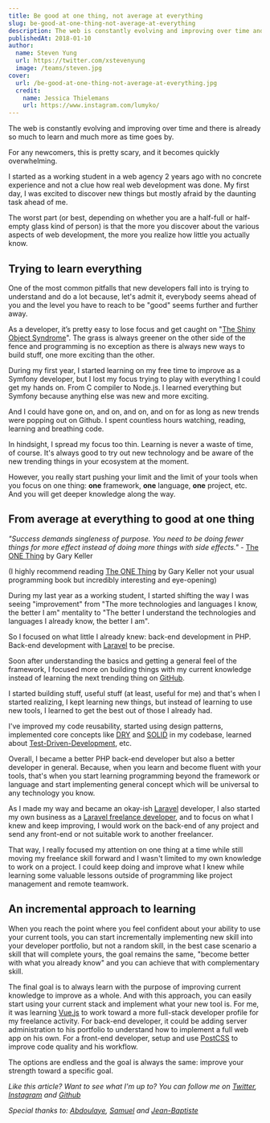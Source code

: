 ```yaml
---
title: Be good at one thing, not average at everything
slug: be-good-at-one-thing-not-average-at-everything
description: The web is constantly evolving and improving over time and there is already so much to learn and much more as time goes by. For any newcomers, this is pretty scary, and it becomes quickly overwhelming.
publishedAt: 2018-01-10
author:
  name: Steven Yung
  url: https://twitter.com/xstevenyung
  image: /teams/steven.jpg
cover:
  url: /be-good-at-one-thing-not-average-at-everything.jpg
  credit:
    name: Jessica Thielemans
    url: https://www.instagram.com/lumyko/
---
```


The web is constantly evolving and improving over time and there is already so much to learn and much more as time goes by.

For any newcomers, this is pretty scary, and it becomes quickly overwhelming.

I started as a working student in a web agency 2 years ago with no concrete experience and not a clue how real web development was done. My first day, I was excited to discover new things but mostly afraid by the daunting task ahead of me.

The worst part (or best, depending on whether you are a half-full or half-empty glass kind of person) is that the more you discover about the various aspects of web development, the more you realize how little you actually know.

## Trying to learn everything

One of the most common pitfalls that new developers fall into is trying to understand and do a lot because, let's admit it, everybody seems ahead of you and the level you have to reach to be "good" seems further and further away.

As a developer, it’s pretty easy to lose focus and get caught on "[The Shiny Object Syndrome](https://www.quora.com/Whats-shiny-object-syndrome)". The grass is always greener on the other side of the fence and programming is no exception as there is always new ways to build stuff, one more exciting than the other.

During my first year, I started learning on my free time to improve as a Symfony developer, but I lost my focus trying to play with everything I could get my hands on. From C compiler to Node.js. I learned everything but Symfony because anything else was new and more exciting.

And I could have gone on, and on, and on, and on for as long as new trends were popping out on Github. I spent countless hours watching, reading, learning and breathing code.

In hindsight, I spread my focus too thin. Learning is never a waste of time, of course. It's always good to try out new technology and be aware of the new trending things in your ecosystem at the moment.

However, you really start pushing your limit and the limit of your tools when you focus on one thing: **one** framework, **one** language, **one** project, etc. And you will get deeper knowledge along the way.

## From average at everything to good at one thing

_"Success demands singleness of purpose. You need to be doing fewer things for more effect instead of doing more things with side effects."_ - [The ONE Thing](https://www.audible.fr/pd/Ang-Business/The-ONE-Thing-Livre-Audio/B00FOXX83O/ref=a_search_c4_1_1_srImg?qid=1515172427&sr=1-1) by Gary Keller

(I highly recommend reading [The ONE Thing](https://www.audible.fr/pd/Ang-Business/The-ONE-Thing-Livre-Audio/B00FOXX83O/ref=a_search_c4_1_1_srImg?qid=1515172427&sr=1-1) by Gary Keller not your usual programming book but incredibly interesting and eye-opening)

During my last year as a working student, I started shifting the way I was seeing "improvement" from "The more technologies and languages I know, the better I am" mentality to "The better I understand the technologies and languages I already know, the better I am".

So I focused on what little I already knew: back-end development in PHP. Back-end development with [Laravel](https://laravel.com) to be precise.

Soon after understanding the basics and getting a general feel of the framework, I focused more on building things with my current knowledge instead of learning the next trending thing on [GitHub](https://github.com).

I started building stuff, useful stuff (at least, useful for me) and that's when I started realizing, I kept learning new things, but instead of learning to use new tools, I learned to get the best out of those I already had.

I've improved my code reusability, started using design patterns, implemented core concepts like [DRY](https://en.wikipedia.org/wiki/Don%27t_repeat_yourself) and [SOLID](<https://en.wikipedia.org/wiki/SOLID_(object-oriented_design)>) in my codebase, learned about [Test-Driven-Development](https://en.wikipedia.org/wiki/Test-driven_development), etc.

Overall, I became a better PHP back-end developer but also a better developer in general. Because, when you learn and become fluent with your tools, that's when you start learning programming beyond the framework or language and start implementing general concept which will be universal to any technology you know.

As I made my way and became an okay-ish [Laravel](https://laravel.com) developer, I also started my own business as a [Laravel freelance developer](https://www.malt.fr/profile/stevenyung), and to focus on what I knew and keep improving, I would work on the back-end of any project and send any front-end or not suitable work to another freelancer.

That way, I really focused my attention on one thing at a time while still moving my freelance skill forward and I wasn't limited to my own knowledge to work on a project. I could keep doing and improve what I knew while learning some valuable lessons outside of programming like project management and remote teamwork.

## An incremental approach to learning

When you reach the point where you feel confident about your ability to use your current tools, you can start incrementally implementing new skill into your developer portfolio, but not a random skill, in the best case scenario a skill that will complete yours, the goal remains the same, "become better with what you already know" and you can achieve that with complementary skill.

The final goal is to always learn with the purpose of improving current knowledge to improve as a whole. And with this approach, you can easily start using your current stack and implement what your new tool is.
For me, it was learning [Vue.js](https://vuejs.org) to work toward a more full-stack developer profile for my freelance activity.
For back-end developer, it could be adding server administration to his portfolio to understand how to implement a full web app on his own.
For a front-end developer, setup and use [PostCSS](http://postcss.org) to improve code quality and his workflow.

The options are endless and the goal is always the same: improve your strength toward a specific goal.

_Like this article? Want to see what I'm up to? You can follow me on [Twitter](https://goo.gl/fJiHjJ), [Instagram](https://goo.gl/Y77U6M) and [Github](https://goo.gl/m7WMo1)_

_Special thanks to: [Abdoulaye](https://goo.gl/2Ezjbz), [Samuel](https://twitter.com/AukRaiser) and [Jean-Baptiste](https://github.com/veronj)_

